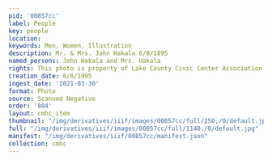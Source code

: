 ```yaml
---
pid: '00857cc'
label: People
key: people
location: 
keywords: Men, Women, Illustration
description: Mr. & Mrs. John Hakala 6/8/1895
named_persons: John Hakala and Mrs. Hakala
rights: This photo is property of Lake County Civic Center Association.
creation_date: 6/8/1995
ingest_date: '2021-03-30'
format: Photo
source: Scanned Negative
order: '804'
layout: cmhc_item
thumbnail: "/img/derivatives/iiif/images/00857cc/full/250,/0/default.jpg"
full: "/img/derivatives/iiif/images/00857cc/full/1140,/0/default.jpg"
manifest: "/img/derivatives/iiif/00857cc/manifest.json"
collection: cmhc
---
```

